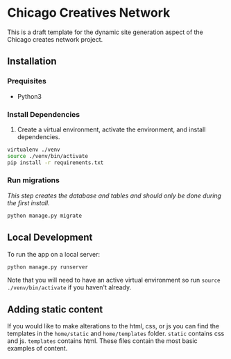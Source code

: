 # Chicago Creatives Network

This is a draft template for the dynamic site generation aspect of the Chicago creates network project.

## Installation

### Prequisites

- Python3

### Install Dependencies

1. Create a virtual environment, activate the environment, and install dependencies.

```bash
virtualenv ./venv
source ./venv/bin/activate
pip install -r requirements.txt
```

### Run migrations

*This step creates the database and tables and should only be done during the first install.*

```bash
python manage.py migrate
```

## Local Development

To run the app on a local server:

```bash
python manage.py runserver
```

Note that you will need to have an active virtual environment so run `source ./venv/bin/activate` if you haven't already.

## Adding static content

If you would like to make alterations to the html, css, or js you can find the templates in the `home/static` and `home/templates` folder. 
`static` contains css and js. `templates` contains html.  These files contain the most basic examples of content.